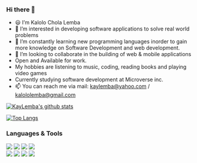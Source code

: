 ### Hi there 👋

- 😃 I’m Kalolo Chola Lemba
- 👀 I’m interested in developing software applications to solve real world problems
- 🌱 I’m constantly learning new programming languages inorder to gain more knowledge on Software Development and web development.
- 💞️ I’m looking to collaborate in the building of web & mobile applications
- Open and Available for work.
- My hobbies are listening to music, coding, reading books and playing video games
- Currently studying software development at Microverse inc.
- 📫 You can reach me via mail: kaylemba@yahoo.com / kalololemba@gmail.com


[![KayLemba's github stats](https://github-readme-stats.vercel.app/api?username=KayLemba&show_icons=true&theme=tokyonight)](https://github.com/KayLembas/github-readme-stats)

[![Top Langs](https://github-readme-stats.vercel.app/api/top-langs/?username=KayLemba&show_icons=true&theme=tokyonight&layout=compact)](https://github.com/KayLembas/github-readme-stats) 


### Languages & Tools

![](https://img.shields.io/badge/code-HTML-orange)
![](https://img.shields.io/badge/code-CSS-blue)
![](https://img.shields.io/badge/code-Javascript-green)
![](https://img.shields.io/badge/code-Bootsrap-purple)<br>
![](https://img.shields.io/badge/tool-ESLint-blue)
![](https://img.shields.io/badge/tool-StyleLint-yellow)
![](https://img.shields.io/badge/tool-Webhint-green)
![](https://img.shields.io/badge/editor-VSCode-green)
<!---
KayLembas/KayLembas is a ✨ special ✨ repository because its `README.md` (this file) appears on your GitHub profile.
You can click the Preview link to take a look at your changes.
--->
